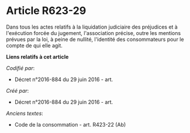 # Article R623-29

Dans tous les actes relatifs à la liquidation judiciaire des préjudices et à l'exécution forcée du jugement, l'association
précise, outre les mentions prévues par la loi, à peine de nullité, l'identité des consommateurs pour le compte de qui elle
agit.

**Liens relatifs à cet article**

_Codifié par_:

  - Décret n°2016-884 du 29 juin 2016 - art.

_Créé par_:

  - Décret n°2016-884 du 29 juin 2016 - art.

_Anciens textes_:

  - Code de la consommation - art. R423-22 (Ab)
